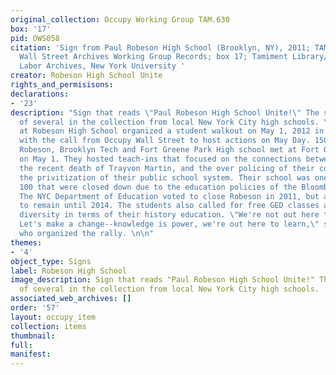 ```yaml
---
original_collection: Occupy Working Group TAM.630
box: '17'
pid: OWS058
citation: 'Sign from Paul Robeson High School (Brooklyn, NY), 2011; TAM.630 Occupy
  Wall Street Archives Working Group Records; box 17; Tamiment Library/Robert F. Wagner
  Labor Archives, New York University '
creator: Robeson High School Unite
rights_and_permisisons:
declarations:
- '23'
description: "Sign that reads \"Paul Robeson High School Unite!\" The sign is one
  of several in the collection from local New York City high schools. \n\nStudents
  at Robeson High School organized a student walkout on May 1, 2012 in solidarity
  with the call from Occupy Wall Street to host actions on May Day. 150 students from
  Robeson, Brooklyn Tech and Fort Greene Park High school met at Fort Greene Park
  on May 1. They hosted teach-ins that focused on the connections between Occupy,
  the recent death of Trayvon Martin, and the over policing of their communities and
  the privitization of their public school system. Their school was one of more than
  100 that were closed down due to the education policies of the Bloomberg administration.
  The NYC Department of Education voted to close Robeson in 2011, but allowed students
  to remain until 2014. The students also called for free GED classes and greater
  diversity in terms of their history education. \"We're not out here to play around.
  Let's make a change--knowledge is power, we're out here to learn,\" said one student
  who organized the rally. \n\n"
themes:
- '4'
object_type: Signs
label: Robeson High School
image_description: Sign that reads "Paul Robeson High School Unite!" The sign is one
  of several in the collection from local New York City high schools.
associated_web_archives: []
order: '57'
layout: occupy_item
collection: items
thumbnail:
full:
manifest:
---
```

